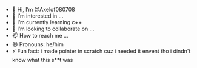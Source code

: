 - 👋 Hi, I’m @Axelof080708
- 👀 I’m interested in ...
- 🌱 I’m currently learning c++
- 💞️ I’m looking to collaborate on ...
- 📫 How to reach me ...
- 😄 Pronouns: he/him
- ⚡ Fun fact: i made pointer in scratch cuz i needed it envent tho i dindn't know what this s**t was
<!---
Axelof080708/Axelof080708 is a ✨ special ✨ repository because its `README.md` (this file) appears on your GitHub profile.
You can click the Preview link to take a look at your changes.
--->
